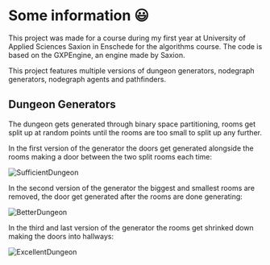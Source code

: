 
# Some information :smiley:
This project was made for a course during my first year at University of Applied Sciences Saxion in Enschede for the algorithms course. 
The code is based on the GXPEngine, an engine made by Saxion.


This project features multiple versions of dungeon generators, nodegraph generators, nodegraph agents and pathfinders.

## Dungeon Generators
The dungeon gets generated through binary space partitioning, rooms get split up at random points until the rooms are too small to split up any further.

In the first version of the generator the doors get generated alongside the rooms making a door between the two split rooms each time:

![SufficientDungeon](https://user-images.githubusercontent.com/72610925/175539435-fdc90ec0-7321-4d3c-b292-fa11b5524a82.gif)

In the second version of the generator the biggest and smallest rooms are removed, the door get generated after the rooms are done generating:

![BetterDungeon](https://user-images.githubusercontent.com/72610925/175540458-85679101-9ecb-4308-9b3a-2690b32f5651.gif)

In the third and last version of the generator the rooms get shrinked down making the doors into hallways:

![ExcellentDungeon](https://user-images.githubusercontent.com/72610925/175541078-da080a73-c234-45cd-a22f-b248de1c89d7.gif)


